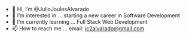 - 👋 Hi, I’m @JulioJoulesAlvarado
- 👀 I’m interested in ... starting a new career in Software Development
- 🌱 I’m currently learning ... Full Stack Web Development
- 📫 How to reach me ... email: jc2alvarado@gmail.com

